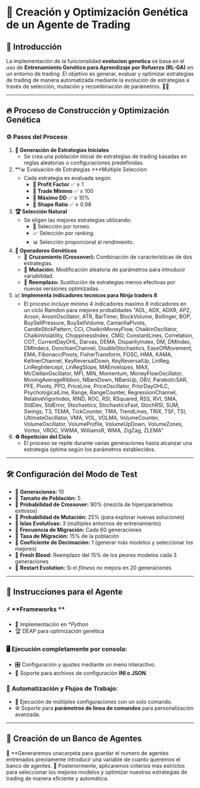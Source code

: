 
# 🚀 Creación y Optimización Genética de un Agente de Trading

## 📌 Introducción

La implementación de la funcionalidad **evolucion genetica** se basa en el uso de **Entrenamiento Genético para Aprendizaje por Refuerzo (RL-GA)** en un entorno de trading. El objetivo es generar, evaluar y optimizar estrategias de trading de manera automatizada mediante la evolución de estrategias a través de selección, mutación y recombinación de parámetros. 🧬💡

---

## 🔥 Proceso de Construcción y Optimización Genética

### ⚙️ Pasos del Proceso

1. **🎯 Generación de Estrategias Iniciales**
   - Se crea una población inicial de estrategias de trading basadas en reglas aleatorias o configuraciones predefinidas.
2. **📊 Evaluación de Estrategias  ***Multiple Seleccion
   - Cada estrategia es evaluada según:
     - 📌 **Profit Factor** ✅ ≥ 1
     - 📌 **Trade Mínimo** ✅ ≥ 100
     - 📌 **Máximo DD** ✅ ≥ 10%
     - 📌 **Shape Ratio** ✅ ≥ 0.98
3. **🏆 Selección Natural**
   - Se eligen las mejores estrategias utilizando:
     - 🎲 Selección por torneo.
     - 📈 Selección por ranking.
     - 📊 Selección proporcional al rendimiento.
4. **🧬 Operadores Genéticos**
   - 🔀 **Cruzamiento (Crossover):** Combinación de características de dos estrategias.
   - 🎲 **Mutación:** Modificación aleatoria de parámetros para introducir variabilidad.
   - 🔄 **Reemplazo:** Sustitución de estrategias menos efectivas por nuevas versiones optimizadas.
5. **📈 Implementa indicadores tecnicos para Ninja traders 8**
   - El proceso incluye minimo 4 indicadores maximo 8 indicadores en un ciclo Ramdon para mejores probalidades "ADL, ADX, ADXR, APZ, Aroon, AroonOscillator, ATR, BarTimer, BlockVolume, Bollinger, BOP, BuySellPressure, BuySellVolume, CamarillaPivots, CandleStickPattern, CCI, ChaikinMoneyFlow, ChaikinOscillator, ChaikinVolatility, ChoppinessIndex, CMO, ConstantLines, Correlation, COT, CurrentDayOHL, Darvas, DEMA, DisparityIndex, DM, DMIndex, DMIndecs, DonchianChannel, DoubleStochastics, EaseOfMovement, EMA, FibonacciPivots, FisherTransform, FOSC, HMA, KAMA, KeltnerChannel, KeyReversalDown, KeyReversalUp, LinReg, LinRegIntercept, LinRegSlope, MAEnvelopes, MAX, McClellanOscillator, MFI, MIN, Momentum, MoneyFlowOscillator, MovingAverageRibbon, NBarsDown, NBarsUp, OBV, ParabolicSAR, PFE, Pivots, PPO, PriceLine, PriceOscillator, PriorDayOHLC, PsychologicalLine, Range, RangeCounter, RegressionChannel, RelativeVigorIndex, RIND, ROC, RSI, RSquared, RSS, RVI, SMA, StdDev, StdError, Stochastics, StochasticsFast, StochRSI, SUM, Swings, T3, TEMA, TickCounter, TMA, TrendLines, TRIX, TSF, TSI, UltimateOscillator, VMA, VOL, VOLMA, VolumeCounter, VolumeOscillator, VolumeProfile, VolumeUpDown, VolumeZones, Vortex, VROC, VWMA, WilliamsR, WMA, ZigZag, ZLEMA"
6. **♻️ Repetición del Ciclo**
   - El proceso se repite durante varias generaciones hasta alcanzar una estrategia óptima según los parámetros establecidos.

---

## 🛠️ Configuración del Modo de Test

- 📌 **Generaciones:** 10
- 📌 **Tamaño de Población:** 5
- 📌 **Probabilidad de Crossover:** 90% (mezcla de hiperparámetros exitosos)
- 📌 **Probabilidad de Mutación:** 25% (para explorar nuevas soluciones)
- 📌 **Islas Evolutivas:** 3 (múltiples entornos de entrenamiento)
- 📌 **Frecuencia de Migración:** Cada 60 generaciones
- 📌 **Tasa de Migración:** 15% de la población
- 📌 **Coeficiente de Decimación:** 1 (generar más modelos y seleccionar los mejores)
- 📌 **Fresh Blood:** Reemplazo del 15% de los peores modelos cada 3 generaciones
- 📌 **Restart Evolution:** Si el *fitness* no mejora en 20 generaciones

---

## 🤖 Instrucciones para el Agente

### ⚡ **Frameworks **
- 🚀 Implementación en **Python*
- 🏆 DEAP para optimización genética

### 🖥️ **Ejecución completamente por consola:**
- 🎛️ Configuración y ajustes mediante un menú interactivo.
- 📂 Soporte para archivos de configuración **INI o JSON**.

### 🔄 **Automatización y Flujos de Trabajo:**
- 🚀 Ejecución de múltiples configuraciones con un solo comando.
- ⚙️ Soporte para **parámetros de línea de comandos** para personalización avanzada.

---

## 🎯 Creación de un Banco de Agentes

💾 **Generaremos unacarpeta para guardar  el numero de agentes entrenados previamente introducir una variable de cuanto queremos el banco de agentes.
📌 Posteriormente, aplicaremos criterios más estrictos para seleccionar los mejores modelos y optimizar nuestras estrategias de trading de manera eficiente y automática.